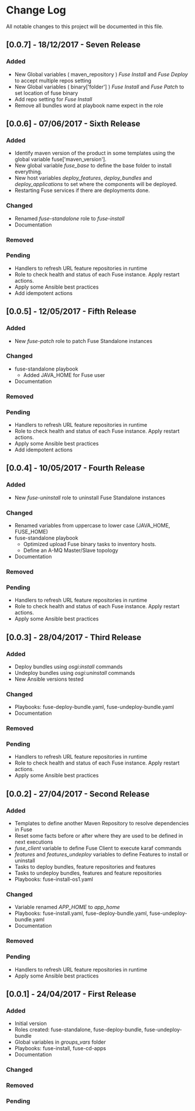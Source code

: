 # Change Log
All notable changes to this project will be documented in this file.

## [0.0.7] - 18/12/2017 - Seven Release
### Added
  * New Global variables ( maven_repository ) *Fuse Install* and *Fuse Deploy*
    to accept multiple repos setting
  * New Global variables ( binary['folder'] ) *Fuse Install* and *Fuse Patch* to set location of fuse binary
  * Add repo setting for *Fuse Install*
  * Remove all bundles word at playbook name expect in the role

## [0.0.6] - 07/06/2017 - Sixth Release
### Added
  * Identify maven version of the product in some templates using the global
    variable fuse['maven_version'].
  * New global variable *fuse_base* to define the base folder to install everything.
  * New host variables *deploy_features*, *deploy_bundles* and *deploy_applications*
    to set where the components will be deployed.
  * Restarting Fuse services if there are deployments done.

### Changed
  * Renamed *fuse-standalone* role to *fuse-install*
  * Documentation

### Removed

### Pending
  * Handlers to refresh URL feature repositories in runtime
  * Role to check health and status of each Fuse instance. Apply restart actions.
  * Apply some Ansible best practices
  * Add idempotent actions

## [0.0.5] - 12/05/2017 - Fifth Release
### Added
  * New *fuse-patch* role to patch Fuse Standalone instances

### Changed
  * fuse-standalone playbook
    * Added JAVA_HOME for Fuse user
  * Documentation

### Removed

### Pending
  * Handlers to refresh URL feature repositories in runtime
  * Role to check health and status of each Fuse instance. Apply restart actions.
  * Apply some Ansible best practices
  * Add idempotent actions

## [0.0.4] - 10/05/2017 - Fourth Release
### Added
  * New *fuse-uninstall* role to uninstall Fuse Standalone instances

### Changed
  * Renamed variables from uppercase to lower case (JAVA_HOME, FUSE_HOME)
  * fuse-standalone playbook
    * Optimized upload Fuse binary tasks to inventory hosts.
    * Define an A-MQ Master/Slave topology
  * Documentation

### Removed

### Pending
  * Handlers to refresh URL feature repositories in runtime
  * Role to check health and status of each Fuse instance. Apply restart actions.
  * Apply some Ansible best practices

## [0.0.3] - 28/04/2017 - Third Release
### Added
  * Deploy bundles using *osgi:install* commands
  * Undeploy bundles using *osgi:uninstall* commands
  * New Ansible versions tested

### Changed
  * Playbooks: fuse-deploy-bundle.yaml, fuse-undeploy-bundle.yaml
  * Documentation

### Removed

### Pending
  * Handlers to refresh URL feature repositories in runtime
  * Role to check health and status of each Fuse instance. Apply restart actions.
  * Apply some Ansible best practices

## [0.0.2] - 27/04/2017 - Second Release
### Added
  * Templates to define another Maven Repository to resolve dependencies in Fuse
  * Reset some facts before or after where they are used to be defined in next executions
  * *fuse_client* variable to define Fuse Client to execute karaf commands
  * *features* and *features_undeploy* variables to define Features to install or uninstall
  * Tasks to deploy bundles, feature repositories and features
  * Tasks to undeploy bundles, features and feature repositories
  * Playbooks: fuse-install-os1.yaml

### Changed
  * Variable renamed *APP_HOME* to *app_home*
  * Playbooks: fuse-install.yaml, fuse-deploy-bundle.yaml, fuse-undeploy-bundle.yaml
  * Documentation

### Removed

### Pending
  * Handlers to refresh URL feature repositories in runtime
  * Apply some Ansible best practices

## [0.0.1] - 24/04/2017 - First Release
### Added
  * Initial version
  * Roles created: fuse-standalone, fuse-deploy-bundle, fuse-undeploy-bundle
  * Global variables in *groups_vars* folder
  * Playbooks: fuse-install, fuse-cd-apps
  * Documentation

### Changed

### Removed

### Pending
